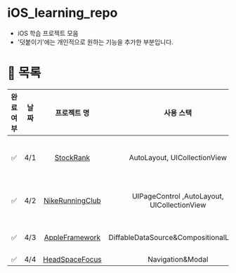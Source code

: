 # iOS_learning_repo
- iOS 학습 프로젝트 모음
- '덧붙이기'에는 개인적으로 원하는 기능을 추가한 부분입니다.


# 📌 목록
|완료여부|날짜|프로젝트 명|사용 스택|프로젝트 설명|덧붙이기|
|:--:|:--:|:--:|:--:|:--:|:--:|
| ✅ |4/1|[StockRank](https://github.com/simplebarnacle/iOS/tree/main/StockRank)|AutoLayout, UICollectionView|StoryBoard를 활용하여 UI구성, 리스트그리기|UIAlertController추가|
| ✅ |4/2|[NikeRunningClub](https://github.com/simplebarnacle/iOS/tree/main/NikeRunningClub)|UIPageControl ,AutoLayout, UICollectionView|UI구성(StoryBoard), PagingView구현||
| ✅ |4/3|[AppleFramework](https://github.com/simplebarnacle/iOS/tree/main/AppleFramework)|DiffableDataSource&CompositionalLayout|StoryBoard, 그리드, Layout 구성|[Implementing Modern Collection Views](https://developer.apple.com/documentation/uikit/views_and_controls/collection_views/implementing_modern_collection_views)|
| ✅ |4/4|[HeadSpaceFocus](https://github.com/simplebarnacle/iOS/tree/main/HeadSpaceFocus)|Navigation&Modal||
















